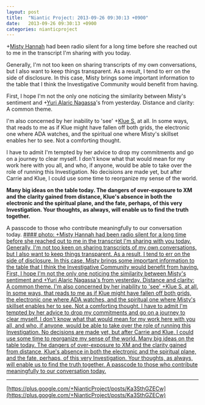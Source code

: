 ```yaml
---
layout: post
title:  "Niantic Project: 2013-09-26 09:30:13 +0900"
date:   2013-09-26 09:30:13 +0900
categories: nianticproject
---
```

+[Misty Hannah](https://plus.google.com/104253779462149704457 "") had been radio silent for a long time before she reached out to me in the transcript I'm sharing with you today.

Generally, I'm not too keen on sharing transcripts of my own conversations, but I also want to keep things transparent. As a result, I tend to err on the side of disclosure. In this case, Misty brings some important information to the table that I think the Investigative Community would benefit from having.

First, I hope I'm not the only one noticing the similarity between Misty's sentiment and +[Yuri Alaric Nagassa](https://plus.google.com/108841352205789260050 "")'s from yesterday. Distance and clarity: A common theme.

I'm also concerned by her inability to 'see' +[Klue S.](https://plus.google.com/110350977702120778591 "") at all. In some ways, that reads to me as if Klue might have fallen off both grids, the electronic one where ADA watches, and the spiritual one where Misty's skillset enables her to see. Not a comforting thought.

I have to admit I'm tempted by her advice to drop my commitments and go on a journey to clear myself. I don't know what that would mean for my work here with you all, and who, if anyone, would be able to take over the role of running this Investigation. No decisions are made yet, but after Carrie and Klue, I could use some time to reorganize my sense of the world.

**Many big ideas on the table today. The dangers of over-exposure to XM and the clarity gained from distance, Klue's absence in both the electronic and the spiritual plane, and the fate, perhaps, of this very Investigation. Your thoughts, as always, will enable us to find the truth together.**

A passcode to those who contribute meaningfully to our conversation today.
[#### photo: +Misty Hannah had been radio silent for a long time before she reached out to me in the transcript I'm sharing with you today.
Generally, I'm not too keen on sharing transcripts of my own conversations, but I also want to keep things transparent. As a result, I tend to err on the side of disclosure. In this case, Misty brings some important information to the table that I think the Investigative Community would benefit from having.
First, I hope I'm not the only one noticing the similarity between Misty's sentiment and +Yuri Alaric Nagassa's from yesterday. Distance and clarity: A common theme.
I'm also concerned by her inability to 'see' +Klue S. at all. In some ways, that reads to me as if Klue might have fallen off both grids, the electronic one where ADA watches, and the spiritual one where Misty's skillset enables her to see. Not a comforting thought.
I have to admit I'm tempted by her advice to drop my commitments and go on a journey to clear myself. I don't know what that would mean for my work here with you all, and who, if anyone, would be able to take over the role of running this Investigation. No decisions are made yet, but after Carrie and Klue, I could use some time to reorganize my sense of the world.
Many big ideas on the table today. The dangers of over-exposure to XM and the clarity gained from distance, Klue's absence in both the electronic and the spiritual plane, and the fate, perhaps, of this very Investigation. Your thoughts, as always, will enable us to find the truth together.
A passcode to those who contribute meaningfully to our conversation today.](https://lh3.googleusercontent.com/-Tv-0J04K84M/UkN_riIVeDI/AAAAAAAAOk8/0kNz-Z0dr7Y/w1200-h1553/clear.png "")
- - -
[https://plus.google.com/+NianticProject/posts/Ka3SthGZECw](https://plus.google.com/+NianticProject/posts/Ka3SthGZECw)
